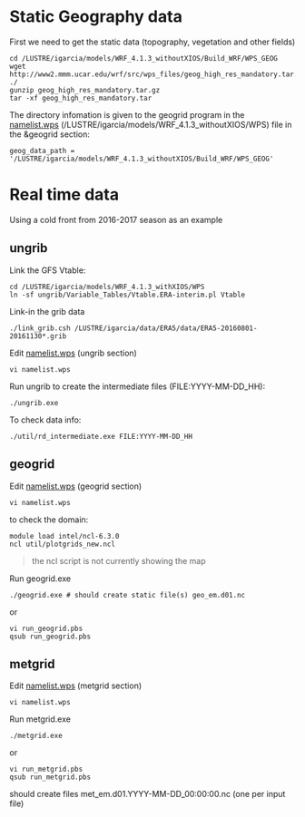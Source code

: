 # Static Geography data
First we need to get the static data (topography, vegetation and other fields)
```
cd /LUSTRE/igarcia/models/WRF_4.1.3_withoutXIOS/Build_WRF/WPS_GEOG
wget http://www2.mmm.ucar.edu/wrf/src/wps_files/geog_high_res_mandatory.tar.gz ./
gunzip geog_high_res_mandatory.tar.gz
tar -xf geog_high_res_mandatory.tar
```    
The directory infomation is given to the geogrid program in the [namelist.wps](namelist.wps) (/LUSTRE/igarcia/models/WRF_4.1.3_withoutXIOS/WPS) file in the &geogrid section:
```
geog_data_path = '/LUSTRE/igarcia/models/WRF_4.1.3_withoutXIOS/Build_WRF/WPS_GEOG'
```
  
  
    
# Real time data
Using a cold front from 2016-2017 season as an example

## ungrib 
Link the GFS Vtable:
```
cd /LUSTRE/igarcia/models/WRF_4.1.3_withXIOS/WPS
ln -sf ungrib/Variable_Tables/Vtable.ERA-interim.pl Vtable
```
    
Link-in the grib data
```
./link_grib.csh /LUSTRE/igarcia/data/ERA5/data/ERA5-20160801-20161130*.grib
```

Edit [namelist.wps](namelist.wps) (ungrib section)
```
vi namelist.wps
```

Run ungrib to create the intermediate files (FILE:YYYY-MM-DD_HH):
```
./ungrib.exe
```

To check data info:
```
./util/rd_intermediate.exe FILE:YYYY-MM-DD_HH
```

## geogrid
Edit [namelist.wps](namelist.wps) (geogrid section)
```
vi namelist.wps
```

to check the domain:
```
module load intel/ncl-6.3.0
ncl util/plotgrids_new.ncl
```
> the ncl script is not currently showing the map

Run geogrid.exe
```
./geogrid.exe # should create static file(s) geo_em.d01.nc
```

or
```
vi run_geogrid.pbs 
qsub run_geogrid.pbs
```

##  metgrid
Edit [namelist.wps](namelist.wps) (metgrid section)
```
vi namelist.wps
```

Run metgrid.exe
```
./metgrid.exe 
```
or
```
vi run_metgrid.pbs 
qsub run_metgrid.pbs
```
should create files met_em.d01.YYYY-MM-DD_00:00:00.nc (one per input file)
